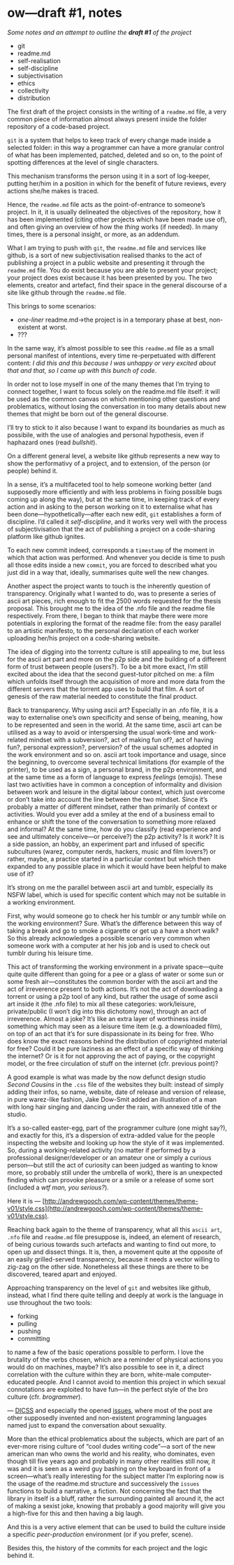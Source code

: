 # ow—draft #1, notes

*Some notes and an attempt to outline the **draft #1** of the project*

* git
* readme.md
* self-realisation
* self-discipline
* subjectivisation
* ethics
* collectivity
* distribution

The first draft of the project consists in the writing of a `readme.md` file, a very common piece of information almost always present inside the folder repository of a code-based project.

`git` is a system that helps to keep track of every change made inside a selected folder: in this way a programmer can have a more granular control of what has been implemented, patched, deleted and so on, to the point of spotting differences at the level of single characters.

This mechanism transforms the person using it in a sort of log-keeper, putting her/him in a position in which for the benefit of future reviews, every actions she/he makes is traced.

Hence, the `readme.md` file acts as the point-of-entrance to someone’s project. In it, it is usually delineated the objectives of the repository, how it has been implemented (citing other projects which have been made use of), and often giving an overview of how the *thing* works (if needed). In many times, there is a personal insight, or more, as an addendum.

What I am trying to push with `git`, the `readme.md` file and services like github, is a sort of new subjectivisation realised thanks to the act of publishing a project in a public website and presenting it through the `readme.md` file. You do exist because you are able to present your project; your project does exist because it has been presented by you. The two elements, creator and artefact, find their space in the general discourse of a site like github through the `readme.md` file.

This brings to some scenarios:
* *one-liner* readme.md→the project is in a temporary phase at best, non-existent at worst.
* ???

In the same way, it’s almost possible to see this `readme.md` file as a small personal manifest of intentions, every time re-perpetuated with different content: *I did this and this because I was unhappy or very excited about that and that, so I came up with this bunch of code*.

In order not to lose myself in one of the many themes that I’m trying to connect together, I want to focus solely on the readme.md file itself: it will be used as the common canvas on which mentioning other questions and problematics, without losing the conversation in too many details about new themes that might be born out of the general discourse.

I’ll try to stick to it also because I want to expand its boundaries as much as possibile, with the use of analogies and personal hypothesis, even if haphazard ones (read *bullshit*).

On a different general level, a website like github represents a new way to show the performativy of a project, and to extension, of the person (or people) behind it.

In a sense, it’s a multifaceted tool to help someone working better (and supposedly more efficiently and with less problems in fixing possible bugs coming up along the way), but at the same time, in keeping track of every action and in asking to the person working on it to externalise what has been done—hypothetically—after each new edit, `git` establishes a form of discipline. I’d called it *self-discipline*, and it works very well with the process of subjectivisation that the act of publishing a project on a code-sharing platform like github ignites.

To each new commit indeed, corresponds a `timestamp` of the moment in which that action was performed. And whenever you decide is time to push all those edits inside a new `commit`, you are forced to described what you just did in a way that, ideally, summarises quite well the new changes.

Another aspect the project wants to touch is the inherently question of transparency. Originally what I wanted to do, was to presente a series of ascii art pieces, rich enough to fit the 2500 words requested for the thesis proposal. This brought me to the idea of the .nfo file and the readme file respectively. From there, I began to think that maybe there were more potentials in exploring the format of the readme file: from the easy parallel to an artistic manifesto, to the personal declaration of each worker uploading her/his project on a code-sharing website.

The idea of digging into the torrentz culture is still appealing to me, but less for the ascii art part and more on the p2p side and the building of a different form of trust between people (users?). To be a bit more exact, I’m still excited about the idea that the second guest-tutor pitched on me: a film which unfolds itself through the acquisition of more and more data from the different servers that the torrent app uses to build that film. A sort of genesis of the raw material needed to constitute the final product.

Back to transparency. Why using ascii art? Especially in an .nfo file, it is a way to externalise one’s own specificity and sense of being, meaning, how to be represented and seen in the world.
At the same time, ascii art can be utilised as a way to avoid or interspersing the usual work-time and work-related mindset with a subversion?, act of making fun of?, act of having fun?, personal expression?, perversion? of the usual schemes adopted in the work environment and so on. ascii art took importance and usage, since the beginning, to overcome several technical limitations (for example of the printer), to be used as a sign, a personal brand, in the p2p environment, and at the same time as a form of language to express *feelings* (emojis). These last two activities have in common a conception of informality and division between work and leisure in the digital labour context, which just overcome or don’t take into account the line between the two mindset. Since it’s probably a matter of different mindset, rather than primarily of context or activities.
Would you ever add a smiley at the end of a business email to enhance or shift the tone of the conversation to something more relaxed and informal? At the same time, how do you classify (read experience and see and ultimately conceive—or perceive?) the p2p activity? Is it work? It is a side passion, an hobby, an experiment part and infused of specific subcultures (warez, computer nerds, hackers, music and film lovers?) or rather, maybe, a practice started in a particular context but which then expanded to any possible place in which it would have been helpful to make use of it?

It’s strong on me the parallel between ascii art and tumblr, especially its NSFW label, which is used for specific content which may not be suitable in a working environment.

First, why would someone go to check her his tumblr or any tumblr while on the working environment? Sure. What’s the difference between this way of taking a break and go to smoke a cigarette or get up a have a short walk? So this already acknowledges a possible scenario very common when someone work with a computer at her his job and is used to check out tumblr during his leisure time.

This act of transforming the working environment in a private space—quite quite quite different than going for a pee or a glass of water or some sun or some fresh air—constitutes the common border with the ascii art and the act of irreverence present to both actions. It’s not the act of downloading a torrent or using a p2p tool of any kind, but rather the usage of some ascii art inside it (the .nfo file) to mix all these categories: work/leisure, private/public (I won’t dig into this dichotomy now), through an act of irreverence. Almost a joke?
It’s like an extra layer of worthiness inside something which may seen as a leisure time item (e.g. a downloaded film), on top of an act that it’s for sure dispassionate in its being for free. Who does know the exact reasons behind the distribution of copyrighted material for free? Could it be pure laziness as an effect of a specific way of thinking the internet? Or is it for not approving the act of paying, or the copyright model, or the free circulation of stuff on the internet (cfr. previous point)?

A good example is what was made by the now defunct design studio *Second Cousins* in the `.css` file of the websites they built: instead of simply adding their infos, so name, website, date of release and version of release, in pure warez-like fashion, Jake Dow-Smit added an illustration of a man with long hair singing and dancing under the rain, with annexed title of the studio.

It’s a so-called easter-egg, part of the programmer culture (one might say?), and exactly for this, it’s a dispersion of extra-added value for the people inspecting the website and looking up how the style of it was implemented. So, during a working-related activity (no matter if performed by a professional designer/developer or an amateur one or simply a curious person—but still the act of curiosity can been judged as wanting to know more, so probably still under the umbrella of work), there is an unexpected finding which can provoke pleasure or a smile or a release of some sort (included a *wtf man, you serious?*).

Here it is — [http://andrewgooch.com/wp-content/themes/theme-v01/style.css](http://andrewgooch.com/wp-content/themes/theme-v01/style.css).

Reaching back again to the theme of transparency, what all this `ascii art`, `.nfo` file and `readme.md` file presuppose is, indeed, an element of research, of being curious towards such artefacts and wanting to find out more, to open up and dissect things. It is, then, a movement quite at the opposite of an easily grilled-served transparency, because it needs a vector willing to zig-zag on the other side. Nonetheless all these things are there to be discovered, teared apart and enjoyed.

Approaching transparency on the level of `git` and websites like github, instead, what I find there quite telling and deeply at work is the language in use throughout the two tools:
* forking
* pulling
* pushing
* committing

to name a few of the basic operations possible to perform.
I love the brutality of the verbs chosen, which are a reminder of physical actions you would do on machines, maybe? It’s also possible to see in it, a direct correlation with the culture within they are born, white-male computer-educated people. And I cannot avoid to mention this project in which sexual connotations are exploited to have fun—in the perfect style of the bro culture (cfr. *brogrammer*).

— [DICSS](https://github.com/letsgetrandy/DICSS) and especially the opened [issues](https://github.com/letsgetrandy/DICSS/issues), where most of the post are other supposedly invented and non-existent programming languages named just to expand the conversation about sexuality.

More than the ethical problematics about the subjects, which are part of an ever-more rising culture of “cool dudes writing code”—a sort of the new american man who owns the world and his reality, who dominates, even though till five years ago and probably in many other realities still now, it was and it is seen as a weird guy bashing on the keyboard in front of a screen—what’s really interesting for the subject matter I’m exploring now is the usage of the readme.md structure and successively the `issues` functions to build a narrative, a fiction. Not concerning the fact that the library in itself is a bluff, rather the surrounding painted all around it, the act of making a sexist joke, knowing that probably a good majority will give you a high-five for this and then having a big laugh.

And this is a very active element that can be used to build the culture inside a specific *peer-production* environment (or if you prefer, scene).

Besides this, the history of the commits for each project and the logic behind it. 